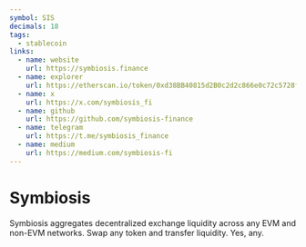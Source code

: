 ```yaml
---
symbol: SIS
decimals: 18
tags:
  - stablecoin
links:
  - name: website
    url: https://symbiosis.finance
  - name: explorer
    url: https://etherscan.io/token/0xd38BB40815d2B0c2d2c866e0c72c5728ffC76dd9
  - name: x
    url: https://x.com/symbiosis_fi
  - name: github
    url: https://github.com/symbiosis-finance
  - name: telegram
    url: https://t.me/symbiosis_finance
  - name: medium
    url: https://medium.com/symbiosis-fi
---
```


# Symbiosis

Symbiosis aggregates decentralized exchange liquidity across any EVM and non-EVM networks. Swap any token and transfer liquidity. Yes, any.
